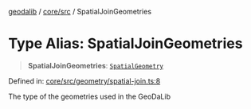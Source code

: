 [geodalib](../../../modules.md) / [core/src](../index.md) / SpatialJoinGeometries

# Type Alias: SpatialJoinGeometries

> **SpatialJoinGeometries**: [`SpatialGeometry`](SpatialGeometry.md)

Defined in: [core/src/geometry/spatial-join.ts:8](https://github.com/GeoDaCenter/geoda-lib/blob/9716a45cca9cf3b644d6187deeb842d47f2b7a3a/js/packages/core/src/geometry/spatial-join.ts#L8)

The type of the geometries used in the GeoDaLib
